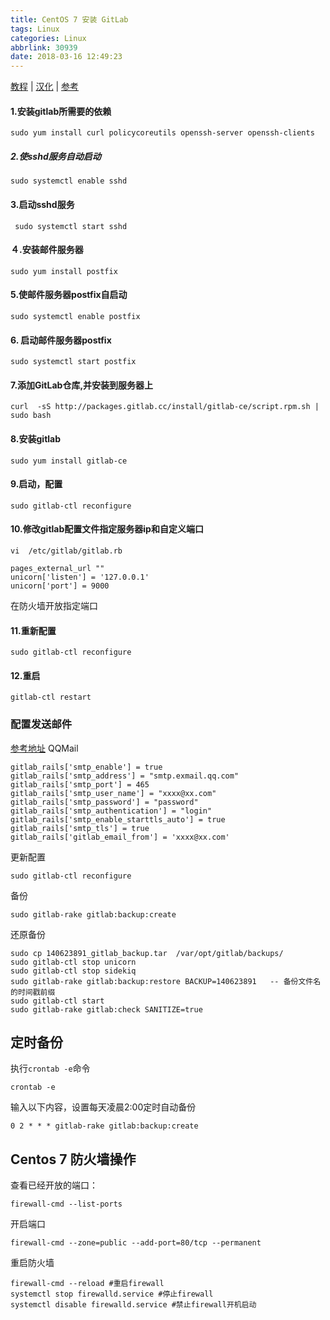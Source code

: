 ```yaml
---
title: CentOS 7 安装 GitLab
tags: Linux
categories: Linux
abbrlink: 30939
date: 2018-03-16 12:49:23
---
```

[教程](https://www.cnblogs.com/wenwei-blog/p/5861450.html) | [汉化](https://www.cnblogs.com/cheng95/p/8037865.html) | [参考](http://www.souvc.com/?p=2733#gitlab)

#### 1.安装gitlab所需要的依赖
```
sudo yum install curl policycoreutils openssh-server openssh-clients
```
<!-- more -->
##### 2.使sshd服务自动启动 
```
sudo systemctl enable sshd
```
#### 3.启动sshd服务
```
 sudo systemctl start sshd
```
#### ４.安装邮件服务器
```
sudo yum install postfix
```
#### 5.使邮件服务器postfix自启动 
```
sudo systemctl enable postfix
```
#### 6. 启动邮件服务器postfix 
```
sudo systemctl start postfix
```
#### 7.添加GitLab仓库,并安装到服务器上
```
curl  -sS http://packages.gitlab.cc/install/gitlab-ce/script.rpm.sh | sudo bash
```
#### 8.安装gitlab
```
sudo yum install gitlab-ce
```
#### 9.启动，配置
```
sudo gitlab-ctl reconfigure
```
#### 10.修改gitlab配置文件指定服务器ip和自定义端口
```
vi  /etc/gitlab/gitlab.rb
```
```
pages_external_url ""
unicorn['listen'] = '127.0.0.1'
unicorn['port'] = 9000
```
在防火墙开放指定端口

#### 11.重新配置
```
sudo gitlab-ctl reconfigure
```
#### 12.重启
```
gitlab-ctl restart
```
### 配置发送邮件
[参考地址](https://docs.gitlab.com/omnibus/settings/smtp.html#amazon-ses)
QQMail
```
gitlab_rails['smtp_enable'] = true
gitlab_rails['smtp_address'] = "smtp.exmail.qq.com"
gitlab_rails['smtp_port'] = 465
gitlab_rails['smtp_user_name'] = "xxxx@xx.com"
gitlab_rails['smtp_password'] = "password"
gitlab_rails['smtp_authentication'] = "login"
gitlab_rails['smtp_enable_starttls_auto'] = true
gitlab_rails['smtp_tls'] = true
gitlab_rails['gitlab_email_from'] = 'xxxx@xx.com'
```
更新配置
```
sudo gitlab-ctl reconfigure
```
备份
```
sudo gitlab-rake gitlab:backup:create 
```
还原备份
```
sudo cp 140623891_gitlab_backup.tar  /var/opt/gitlab/backups/   
sudo gitlab-ctl stop unicorn  
sudo gitlab-ctl stop sidekiq  
sudo gitlab-rake gitlab:backup:restore BACKUP=140623891   -- 备份文件名的时间戳前缀  
sudo gitlab-ctl start  
sudo gitlab-rake gitlab:check SANITIZE=true  
```
## 定时备份
执行`crontab -e`命令
```
crontab -e
```

输入以下内容，设置每天凌晨2:00定时自动备份
```
0 2 * * * gitlab-rake gitlab:backup:create
```

## Centos 7 防火墙操作
查看已经开放的端口：
```
firewall-cmd --list-ports
```
开启端口
```
firewall-cmd --zone=public --add-port=80/tcp --permanent
```
重启防火墙
```
firewall-cmd --reload #重启firewall
systemctl stop firewalld.service #停止firewall
systemctl disable firewalld.service #禁止firewall开机启动
```
